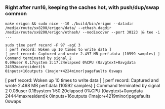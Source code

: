 ### Right after run16, keeping the caches hot, with push/dup/swap common

```
make erigon && sudo nice --10 ./build/bin/erigon --datadir /media/route/sx8200/erigon/data/ --ethash.dagdir /media/route/sx8200/erigon/ethash/ --nodiscover --port 30123 |& tee -i ...
```
```
sudo time perf record -F 97 -agC 3
[ perf record: Woken up 10 times to write data ]
[ perf record: Captured and wrote 2.497 MB perf.data (10599 samples) ]
Command terminated by signal 2
0.09user 0.17system 2:17.24elapsed 0%CPU (0avgtext+0avgdata 24392maxresident)k
0inputs+16outputs (1major+4224minor)pagefaults 0swaps
```
[ perf record: Woken up 10 times to write data ]
[ perf record: Captured and wrote 2.498 MB perf.data (10592 samples) ]
Command terminated by signal 2
0.08user 0.18system 1:50.20elapsed 0%CPU (0avgtext+0avgdata 24444maxresident)k
0inputs+16outputs (1major+4219minor)pagefaults 0swaps
```
